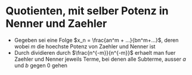 # Quotienten, mit selber Potenz in Nenner und Zaehler
- Gegeben sei eine Folge $x_n = \frac{an^m + ...}{bn^m+...}$, deren wobei $m$ die hoechste Potenz von Zaehler und Nenner ist
- Durch dividieren durch $\frac{n^{-m}}{n^{-m}}$ erhaelt man fuer Zaehler und Nenner jeweils Terme, bei denen alle Subterme, ausser $a$ und $b$ gegen $0$ gehen
